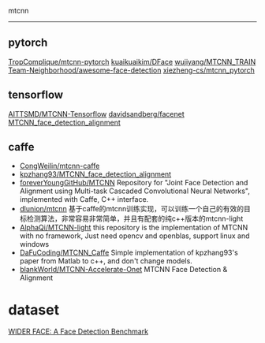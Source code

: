 mtcnn
______
## pytorch
[TropComplique/mtcnn-pytorch](https://github.com/TropComplique/mtcnn-pytorch)
[kuaikuaikim/DFace](https://github.com/kuaikuaikim/DFace)
[wujiyang/MTCNN_TRAIN](https://github.com/wujiyang/MTCNN_TRAIN)
[Team-Neighborhood/awesome-face-detection](https://github.com/Team-Neighborhood/awesome-face-detection)
[xiezheng-cs/mtcnn_pytorch](https://github.com/xiezheng-cs/mtcnn_pytorch)

## tensorflow
[AITTSMD/MTCNN-Tensorflow](https://github.com/AITTSMD/MTCNN-Tensorflow)
[davidsandberg/facenet](https://github.com/davidsandberg/facenet)
[MTCNN_face_detection_alignment](https://kpzhang93.github.io/MTCNN_face_detection_alignment/code/codes.zip)



## caffe
- [CongWeilin/mtcnn-caffe](https://github.com/CongWeilin/mtcnn-caffe)
- [kpzhang93/MTCNN_face_detection_alignment](https://github.com/kpzhang93/MTCNN_face_detection_alignment)
- [foreverYoungGitHub/MTCNN](https://github.com/foreverYoungGitHub/MTCNN) Repository for "Joint Face Detection and Alignment using Multi-task Cascaded Convolutional Neural Networks", implemented with Caffe, C++ interface.
- [dlunion/mtcnn](https://github.com/dlunion/mtcnn) 基于caffe的mtcnn训练实现，可以训练一个自己的有效的目标检测算法，非常容易非常简单，并且有配套的纯c++版本的mtcnn-light
- [AlphaQi/MTCNN-light](https://github.com/AlphaQi/MTCNN-light) this repository is the implementation of MTCNN with no framework, Just need opencv and openblas, support linux and windows
- [DaFuCoding/MTCNN_Caffe](https://github.com/DaFuCoding/MTCNN_Caffe) Simple implementation of kpzhang93's paper from Matlab to c++, and don't change models.
- [blankWorld/MTCNN-Accelerate-Onet](https://github.com/blankWorld/MTCNN-Accelerate-Onet) MTCNN Face Detection & Alignment

# dataset
[WIDER FACE: A Face Detection Benchmark](http://mmlab.ie.cuhk.edu.hk/projects/WIDERFace/)






